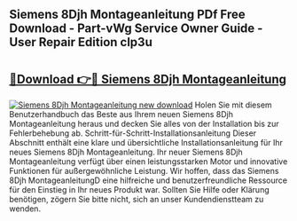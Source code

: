 ## Siemens 8Djh Montageanleitung PDf Free Download - Part-vWg Service Owner Guide - User Repair Edition clp3u

# <h2><a href="http://df6n64.blite.top/?on=Siemens+8Djh+Montageanleitung">🔗Download 👉🔴 Siemens 8Djh Montageanleitung</a></h2>

[![Siemens 8Djh Montageanleitung new download](https://i.imgur.com/lujVjoI.png)](http://df6n64.blite.top/?on=Siemens+8Djh+Montageanleitung)
Holen Sie mit diesem Benutzerhandbuch das Beste aus Ihrem neuen Siemens 8Djh Montageanleitung heraus und decken Sie alles von der Installation bis zur Fehlerbehebung ab. Schritt-für-Schritt-Installationsanleitung Dieser Abschnitt enthält eine klare und übersichtliche Installationsanleitung für Ihr neues Siemens 8Djh Montageanleitung. Ihr neuer Siemens 8Djh Montageanleitung verfügt über einen leistungsstarken Motor und innovative Funktionen für außergewöhnliche Leistung. Wir hoffen, dass das Siemens 8Djh MontageanleitungD eine hilfreiche und benutzerfreundliche Ressource für den Einstieg in Ihr neues Produkt war. Sollten Sie Hilfe oder Klärung benötigen, zögern Sie bitte nicht, sich an unser Kundendienstteam zu wenden.
